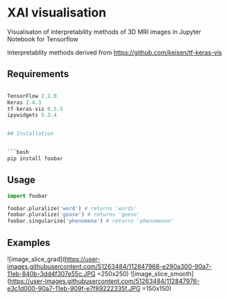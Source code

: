 # XAI visualisation

Visualisaton of interpretability methods of 3D MRI images in Jupyter Notebook for Tensorflow

Interpretablity methods derived from https://github.com/keisen/tf-keras-vis

## Requirements

```python

TensorFlow 2.2.0
Keras 2.4.3
tf-keras-vis 0.5.5
ipywidgets 5.3.4


## Installation


```bash
pip install foobar
```

## Usage

```python
import foobar

foobar.pluralize('word') # returns 'words'
foobar.pluralize('goose') # returns 'geese'
foobar.singularize('phenomena') # returns 'phenomenon'
```

## Examples

![image_slice_grad](https://user-images.githubusercontent.com/51263484/112847968-e290a300-90a7-11eb-840b-3dd4f307e55c.JPG =250x250) ![image_slice_smooth](https://user-images.githubusercontent.com/51263484/112847976-e3c1d000-90a7-11eb-909f-e7f89222335f.JPG =150x150)








